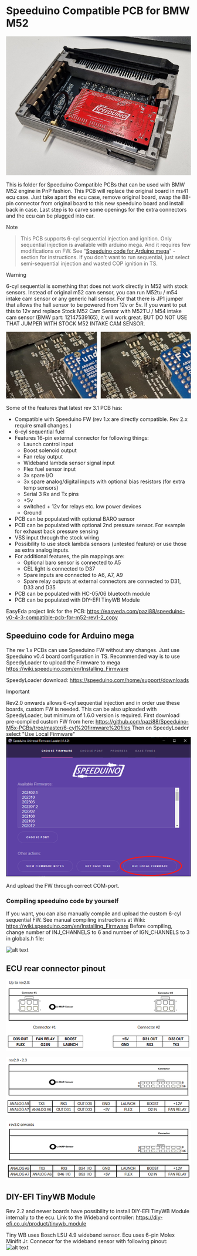 # Speeduino Compatible PCB for BMW M52
![alt text](https://github.com/pazi88/Speeduino-M5x-PCBs/blob/master/m52_PnP/Pics/20200605_084533.jpg?raw=true)

This is folder for Speeduino Compatible PCBs that can be used with BMW M52 engine in PnP fashion. This PCB will replace the original board in ms41 ecu case.
Just take apart the ecu case, remove original board, swap the 88-pin connector from original board to this new speeduino board and install back in case.
Last step is to carve some openings for the extra connectors and the ecu can be plugged into car.

> [!NOTE]  

> This PCB supports 6-cyl sequential injection and ignition. Only sequential injection is available with arduino mega. And it requires few modifications on FW.
> See "[Speeduino code for Arduino mega](https://github.com/pazi88/Speeduino-M5x-PCBs/tree/master/m52_PnP#speeduino-code-for-arduino-mega)" -section for instructions. If you don't want to run sequential, just select semi-sequential injection and wasted COP ignition in TS.

> [!WARNING]  
> 6-cyl sequential is something that does not work directly in M52 with stock sensors. Instead of original m52 cam sensor, you can run M52tu / m54 intake 
> cam sensor or any generic hall sensor. For that there is JP1 jumper that allows the hall sensor to be powered from 12v or 5v. If you want to put this to 12v and replace
> Stock M52 Cam Sensor with M52TU / M54 intake cam sensor (BMW part: 12147539165), it will work great. BUT DO NOT USE THAT JUMPER WITH STOCK M52 INTAKE CAM SENSOR.

![alt text](https://github.com/pazi88/Speeduino-M5x-PCBs/blob/master/m52_PnP/Pics/20200930_102248.jpg?raw=true)

Some of the features that latest rev 3.1 PCB has:
- Compatible with Speeduino FW (rev 1.x are directly compatible. Rev 2.x require small changes.)
- 6-cyl sequential fuel
- Features 16-pin external connector for following things:
    - Launch control input
    - Boost solenoid output
    - Fan relay output
    - Wideband lambda sensor signal input
    - Flex fuel sensor input
    - 3x spare I/O
    - 3x spare analog/digital inputs with optional bias resistors (for extra temp sensors)
    - Serial 3 Rx and Tx pins
    - +5v
    - switched + 12v for relays etc. low power devices
    - Ground
- PCB can be populated with optional BARO sensor
- PCB can be populated with optional 2nd pressure sensor. For example for exhaust back pressure sensing
- VSS input through the stock wiring
- Possibility to use stock lambda sensors (untested feature) or use those as extra analog inputs.
- For additional features, the pin mappings are:
   - Optional baro sensor is connected to A5
   - CEL light is connected to D37
   - Spare inputs are connected to A6, A7, A9
   - Spare relay outputs at external connectors are connected to D31, D33 and D35
- PCB can be populated with HC-05/06 bluetooth module
- PCB can be populated with DIY-EFI TinyWB Module

EasyEda project link for the PCB: https://easyeda.com/pazi88/speeduino-v0-4-3-compatible-pcb-for-m52-rev1-2_copy

## Speeduino code for Arduino mega

The rev 1.x PCBs can use Speeduino FW without any changes. Just use Speeduino v0.4 board configuration in TS.
Recommended way is to use SpeedyLoader to upload the Firmware to mega https://wiki.speeduino.com/en/Installing_Firmware

SpeedyLoader download: https://speeduino.com/home/support/downloads

> [!IMPORTANT]  
> Rev2.0 onwards allows 6-cyl sequential injection and in order use these boards, custom FW is needed.
This can be also uploaded with SpeedyLoader, but minimum
of 1.6.0 version is required. First download pre-compiled custom FW from here: https://github.com/pazi88/Speeduino-M5x-PCBs/tree/master/6-cyl%20firmware%20files
Then on SpeedyLoader select "Use Local Firmware"
![alt text](https://github.com/pazi88/STM32_mega/blob/main/Pics/Speedyloader1.png?raw=true)

And upload the FW through correct COM-port.

### Compiling speeduino code by yourself

If you want, you can also manually compile and upload the custom 6-cyl sequential FW. See manual compiling instructions at Wiki: https://wiki.speeduino.com/en/Installing_Firmware
Before compiling, change number of INJ_CHANNELS to 6 and number of IGN_CHANNELS to 3 in globals.h file:

![alt text](https://pazi88.kuvat.fi/kuvat/Projektikuvat/Random%20projektit/speeduino/Settings.png?img=smaller)

## ECU rear connector pinout

![alt text](https://raw.githubusercontent.com/pazi88/Speeduino-M5x-PCBs/refs/heads/master/m52_PnP/Pics/20.png)

![alt text](https://raw.githubusercontent.com/pazi88/Speeduino-M5x-PCBs/refs/heads/master/m52_PnP/Pics/21-23.png)

![alt text](https://raw.githubusercontent.com/pazi88/Speeduino-M5x-PCBs/refs/heads/master/m52_PnP/Pics/30.png)

## DIY-EFI TinyWB Module

Rev 2.2 and newer boards have possibility to install DIY-EFI TinyWB Module internally to the ecu.
Link to the Wideband controller: https://diy-efi.co.uk/product/tinywb_module

Tiny WB uses Bosch LSU 4.9 wideband sensor. Ecu uses 6-pin Molex Minifit Jr. Connecor for the wideband sensor with following pinout:
![alt text](https://github.com/pazi88/Speeduino-M5x-PCBs/blob/master/m52tu-m54_PnP/Pics/LSU49_connector.png?raw=true)

